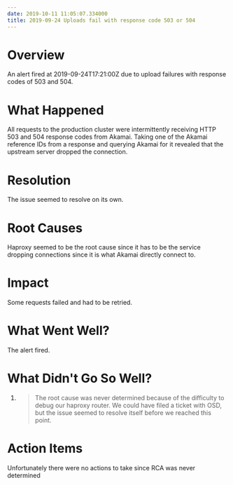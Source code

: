 ```yaml
---
date: 2019-10-11 11:05:07.334000
title: 2019-09-24 Uploads fail with response code 503 or 504
---
```

# <span dir="ltr">Overview</span>

<span dir="ltr">An alert fired at 2019-09-24T17:21:00Z due to upload
failures with response codes of 503 and 504.</span>

# <span dir="ltr">What Happened</span>

<span dir="ltr">All requests to the production cluster were
intermittently receiving HTTP 503 and 504 response codes from Akamai.
Taking one of the Akamai reference IDs from a response and querying
Akamai for it revealed that the upstream server dropped the
connection.</span>

# <span dir="ltr">Resolution</span>

<span dir="ltr">The issue seemed to resolve on its own.</span>

# <span dir="ltr">Root Causes</span>

<span dir="ltr">Haproxy seemed to be the root cause since it has to be
the service dropping connections since it is what Akamai directly
connect to.</span>

# <span dir="ltr">Impact</span>

<span dir="ltr">Some requests failed and had to be retried.</span>

# <span dir="ltr">What Went Well?</span>

<span dir="ltr">The alert fired.</span>

# <span dir="ltr">What Didn't Go So Well?</span>

1.  > <span dir="ltr">The root cause was never determined because of the
    > difficulty to debug our haproxy router. We could have filed a
    > ticket with OSD, but the issue seemed to resolve itself before we
    > reached this point.</span>

# <span dir="ltr">Action Items</span>

<span dir="ltr">Unfortunately there were no actions to take since RCA
was never determined</span>

<span dir="ltr"></span>

<span dir="ltr"></span>
